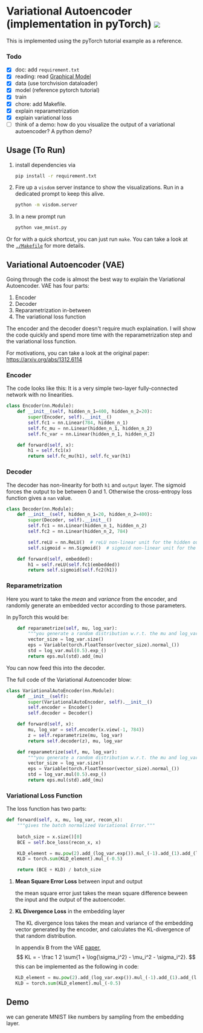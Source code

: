 # Variational Autoencoder (implementation in pyTorch) [![](https://img.shields.io/badge/link_on-GitHub-brightgreen.svg?style=flat-square)](https://github.com/episodeyang/variational_autoencoder_pytorch)

This is implemented using the pyTorch tutorial example as a reference.

### Todo
- [x] doc: add `requirement.txt`
- [x] reading: read [Graphical Model]()
- [x] data (use torchvision dataloader)
- [x] model (reference pytorch tutorial)
- [x] train 
- [x] chore: add Makefile.
- [x] explain reparametrization
- [x] explain variational loss
- [ ] think of a demo: how do you visualize the output of a variational autoencoder? A python demo?

## Usage (To Run)
1. install dependencies via
    ```bash
    pip install -r requirement.txt
    ```
2. Fire up a `visdom` server instance to show the visualizations. Run in a dedicated prompt to keep this alive.
    ```bash
    python -m visdom.server
    ```
3. In a new prompt run
    ```bash
    python vae_mnist.py
    ```

Or for with a quick shortcut, you can just run `make`. You can take a look at
the [`./Makefile`](Makefile) for more details.
    
## Variational Autoencoder (VAE)

Going through the code is almost the best way to explain the Variational
Autoencoder. VAE has four parts:
1. Encoder
2. Decoder
3. Reparametrization in-between
4. The variational loss function

The encoder and the decoder doesn't require much explaination. I will show the
code quickly and spend more time with the reparametrization step and the 
variational loss function. 

For motivations, you can take a look at the original paper: https://arxiv.org/abs/1312.6114

### Encoder

The code looks like this: It is a very simple two-layer fully-connected
network with no linearities.

```python
class Encoder(nn.Module):
    def __init__(self, hidden_n_1=400, hidden_n_2=20):
        super(Encoder, self).__init__()
        self.fc1 = nn.Linear(784, hidden_n_1)
        self.fc_mu = nn.Linear(hidden_n_1, hidden_n_2)
        self.fc_var = nn.Linear(hidden_n_1, hidden_n_2)

    def forward(self, x):
        h1 = self.fc1(x)
        return self.fc_mu(h1), self.fc_var(h1)
```

### Decoder

The decoder has non-linearity for both `h1` and `output` layer. The 
sigmoid forces the output to be between 0 and 1. Otherwise the 
cross-entropy loss function gives a `nan` value.

```python
class Decoder(nn.Module):
    def __init__(self, hidden_n_1=20, hidden_n_2=400):
        super(Decoder, self).__init__()
        self.fc1 = nn.Linear(hidden_n_1, hidden_n_2)
        self.fc2 = nn.Linear(hidden_n_2, 784)

        self.reLU = nn.ReLU()  # reLU non-linear unit for the hidden output
        self.sigmoid = nn.Sigmoid()  # sigmoid non-linear unit for the output

    def forward(self, embedded):
        h1 = self.reLU(self.fc1(embedded))
        return self.sigmoid(self.fc2(h1))
```

### Reparametrization

Here you want to take the *mean* and *variance* from the encoder, and randomly 
generate an embedded vector according to those parameters. 

In pyTorch this would be:

```python
    def reparametrize(self, mu, log_var):
        """you generate a random distribution w.r.t. the mu and log_var from the embedding space."""
        vector_size = log_var.size()
        eps = Variable(torch.FloatTensor(vector_size).normal_())
        std = log_var.mul(0.5).exp_()
        return eps.mul(std).add_(mu)
```

You can now feed this into the decoder.

The full code of the Variational Autoencoder blow:

```python
class VariationalAutoEncoder(nn.Module):
    def __init__(self):
        super(VariationalAutoEncoder, self).__init__()
        self.encoder = Encoder()
        self.decoder = Decoder()

    def forward(self, x):
        mu, log_var = self.encoder(x.view(-1, 784))
        z = self.reparametrize(mu, log_var)
        return self.decoder(z), mu, log_var

    def reparametrize(self, mu, log_var):
        """you generate a random distribution w.r.t. the mu and log_var from the embedding space."""
        vector_size = log_var.size()
        eps = Variable(torch.FloatTensor(vector_size).normal_())
        std = log_var.mul(0.5).exp_()
        return eps.mul(std).add_(mu)
```

### Variational Loss Function

The loss function has two parts:
```python
def forward(self, x, mu, log_var, recon_x):
    """gives the batch normalized Variational Error."""
    
    batch_size = x.size()[0]
    BCE = self.bce_loss(recon_x, x)

    KLD_element = mu.pow(2).add_(log_var.exp()).mul_(-1).add_(1).add_(log_var)
    KLD = torch.sum(KLD_element).mul_(-0.5)

    return (BCE + KLD) / batch_size
```

1. **Mean Square Error Loss** between input and output
    
    the mean square error just takes the mean square difference beween the input and the output of the autoencoder.

2. **KL Divergence Loss** in the embedding layer
    
    The KL divergence loss takes the mean and variance of the embedding vector
    generated by the encoder, and calculates the KL-divergence of that random
    distribution.
    
    In appendix B from the VAE [paper](https://arxiv.org/abs/1312.6114), 
    $$
    KL = - \frac 1 2 \sum{1 + \log{\sigma_i^2} - \mu_i^2 - \sigma_i^2}.
    $$
    this can be implemented as the following in code:
    ```python
    KLD_element = mu.pow(2).add_(log_var.exp()).mul_(-1).add_(1).add_(log_var)
    KLD = torch.sum(KLD_element).mul_(-0.5)
    ```
    
## Demo

we can generate MNIST like numbers by sampling from the embedding layer.